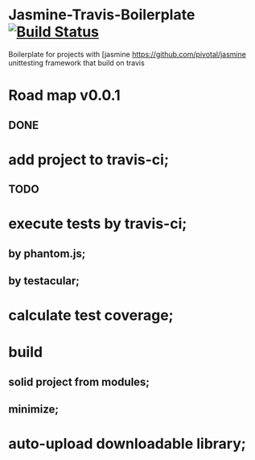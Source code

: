 Jasmine-Travis-Boilerplate [![Build Status](https://secure.travis-ci.org/Hyzhak/Jasmine-Travis-Boilerplate.png?branch=master)](https://travis-ci.org/Hyzhak/Jasmine-Travis-Boilerplate)
==========================

Boilerplate for projects with [jasmine https://github.com/pivotal/jasmine unittesting framework that build on travis

Road map v0.0.1
===============

## DONE
# add project to travis-ci;

## TODO
# execute tests by travis-ci;
## by phantom.js;
## by testacular;
# calculate test coverage;
# build
## solid project from modules;
## minimize;
# auto-upload downloadable library;